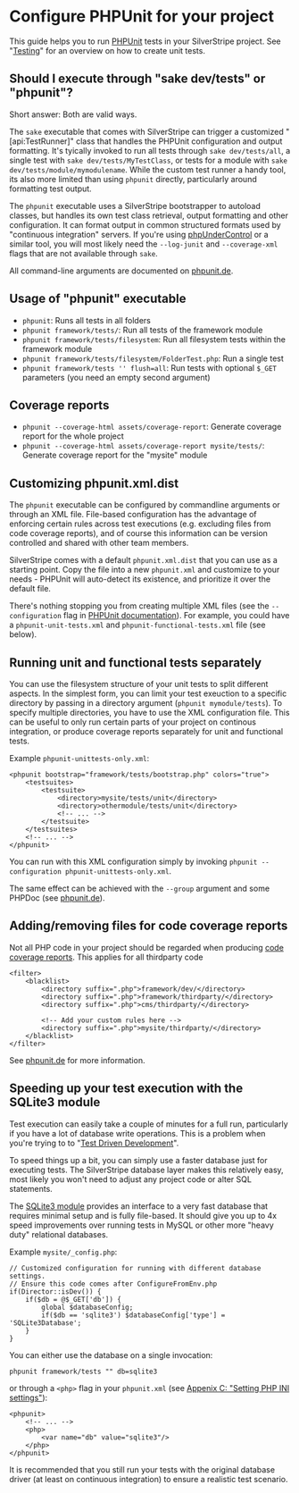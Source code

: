 # Configure PHPUnit for your project

This guide helps you to run [PHPUnit](http://phpunit.de) tests in your SilverStripe project.
See "[Testing](/topics/testing)" for an overview on how to create unit tests.

## Should I execute through "sake dev/tests" or "phpunit"?

Short answer: Both are valid ways.

The `sake` executable that comes with SilverStripe can trigger a customized
"[api:TestRunner]" class that handles the PHPUnit configuration and output formatting.
It's tyically invoked to run all tests through `sake dev/tests/all`,
a single test with `sake dev/tests/MyTestClass`, or tests for a module with `sake dev/tests/module/mymodulename`.
While the custom test runner a handy tool, its also more limited than using `phpunit` directly,
particularly around formatting test output.

The `phpunit` executable uses a SilverStripe bootstrapper to autoload classes, 
but handles its own test class retrieval, output formatting and other configuration. 
It can format output in common structured formats used by "continuous integration" servers.
If you're using [phpUnderControl](http://phpundercontrol.org/) or a similar tool,
you will most likely need the `--log-junit` and `--coverage-xml` flags that are not available through `sake`.

All command-line arguments are documented on [phpunit.de](http://www.phpunit.de/manual/current/en/textui.html).

## Usage of "phpunit" executable

 * `phpunit`: Runs all tests in all folders
 * `phpunit framework/tests/`: Run all tests of the framework module
 * `phpunit framework/tests/filesystem`: Run all filesystem tests within the framework module
 * `phpunit framework/tests/filesystem/FolderTest.php`: Run a single test
 * `phpunit framework/tests '' flush=all`: Run tests with optional `$_GET` parameters (you need an empty second argument)

## Coverage reports

 * `phpunit --coverage-html assets/coverage-report`: Generate coverage report for the whole project
 * `phpunit --coverage-html assets/coverage-report mysite/tests/`: Generate coverage report for the "mysite" module

## Customizing phpunit.xml.dist

The `phpunit` executable can be configured by commandline arguments or through an XML file.
File-based configuration has the advantage of enforcing certain rules across
test executions (e.g. excluding files from code coverage reports), and of course this
information can be version controlled and shared with other team members.

SilverStripe comes with a default `phpunit.xml.dist` that you can use as a starting point.
Copy the file into a new `phpunit.xml` and customize to your needs - PHPUnit will auto-detect
its existence, and prioritize it over the default file.

There's nothing stopping you from creating multiple XML files (see the `--configuration` flag in [PHPUnit documentation](http://www.phpunit.de/manual/current/en/textui.html)).
For example, you could have a `phpunit-unit-tests.xml` and `phpunit-functional-tests.xml` file (see below).

## Running unit and functional tests separately

You can use the filesystem structure of your unit tests to split
different aspects. In the simplest form, you can limit your test exeuction
to a specific directory by passing in a directory argument (`phpunit mymodule/tests`).
To specify multiple directories, you have to use the XML configuration file.
This can be useful to only run certain parts of your project
on continous integration, or produce coverage reports separately
for unit and functional tests.

Example `phpunit-unittests-only.xml`:

	<phpunit bootstrap="framework/tests/bootstrap.php" colors="true">
		<testsuites>
			<testsuite>
				<directory>mysite/tests/unit</directory>
				<directory>othermodule/tests/unit</directory>
				<!-- ... -->
			</testsuite>
		</testsuites>
		<!-- ... -->
	</phpunit>

You can run with this XML configuration simply by invoking `phpunit --configuration phpunit-unittests-only.xml`.

The same effect can be achieved with the `--group` argument and some PHPDoc (see [phpunit.de](http://www.phpunit.de/manual/current/en/appendixes.configuration.html#appendixes.configuration.groups)).

## Adding/removing files for code coverage reports

Not all PHP code in your project should be regarded when producing [code coverage reports](http://www.phpunit.de/manual/current/en/code-coverage-analysis.html).
This applies for all thirdparty code

	<filter>
		<blacklist>
			<directory suffix=".php">framework/dev/</directory>
			<directory suffix=".php">framework/thirdparty/</directory>
			<directory suffix=".php">cms/thirdparty/</directory>
			
			<!-- Add your custom rules here -->
			<directory suffix=".php">mysite/thirdparty/</directory>
		</blacklist>
	</filter>

See [phpunit.de](http://www.phpunit.de/manual/current/en/appendixes.configuration.html#appendixes.configuration.blacklist-whitelist) for more information.

## Speeding up your test execution with the SQLite3 module

Test execution can easily take a couple of minutes for a full run,
particularly if you have a lot of database write operations.
This is a problem when you're trying to to "[Test Driven Development](http://en.wikipedia.org/wiki/Test-driven_development)".

To speed things up a bit, you can simply use a faster database just for executing tests.
The SilverStripe database layer makes this relatively easy, most likely
you won't need to adjust any project code or alter SQL statements.

The [SQLite3 module](http://www.silverstripe.org/sqlite-database/) provides an interface
to a very fast database that requires minimal setup and is fully file-based.
It should give you up to 4x speed improvements over running tests in MySQL or other
more "heavy duty" relational databases.

Example `mysite/_config.php`:

	// Customized configuration for running with different database settings.
	// Ensure this code comes after ConfigureFromEnv.php
	if(Director::isDev()) {
		if($db = @$_GET['db']) {
			global $databaseConfig;
			if($db == 'sqlite3') $databaseConfig['type'] = 'SQLite3Database';
		}
	}
	
You can either use the database on a single invocation:

	phpunit framework/tests "" db=sqlite3
	
or through a `<php>` flag in your `phpunit.xml` (see [Appenix C: "Setting PHP INI settings"](http://www.phpunit.de/manual/current/en/appendixes.configuration.html)):

	<phpunit>
		<!-- ... -->
		<php>
			<var name="db" value="sqlite3"/>
		</php>
	</phpunit>

<div class="hint" markdown="1">
It is recommended that you still run your tests with the original database driver (at least on continuous integration)
to ensure a realistic test scenario.
</div>

